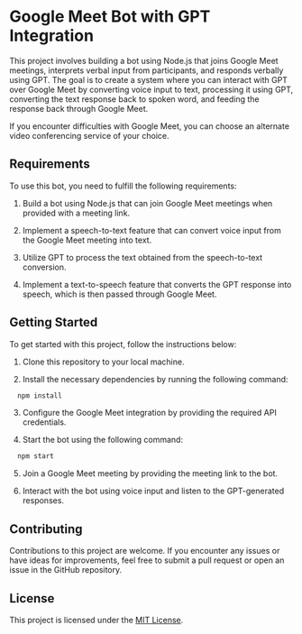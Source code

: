 # Google Meet Bot with GPT Integration

This project involves building a bot using Node.js that joins Google Meet meetings, interprets verbal input from participants, and responds verbally using GPT. The goal is to create a system where you can interact with GPT over Google Meet by converting voice input to text, processing it using GPT, converting the text response back to spoken word, and feeding the response back through Google Meet.

If you encounter difficulties with Google Meet, you can choose an alternate video conferencing service of your choice.

## Requirements

To use this bot, you need to fulfill the following requirements:

1. Build a bot using Node.js that can join Google Meet meetings when provided with a meeting link.

2. Implement a speech-to-text feature that can convert voice input from the Google Meet meeting into text.


3. Utilize GPT to process the text obtained from the speech-to-text conversion.

4. Implement a text-to-speech feature that converts the GPT response into speech, which is then passed through Google Meet.

## Getting Started

To get started with this project, follow the instructions below:

1. Clone this repository to your local machine.

2. Install the necessary dependencies by running the following command:

  ```bash
    npm install
   ```

3. Configure the Google Meet integration by providing the required API credentials.

4. Start the bot using the following command:

  ```bash
    npm start
   ```

5. Join a Google Meet meeting by providing the meeting link to the bot.

6. Interact with the bot using voice input and listen to the GPT-generated responses.

## Contributing

Contributions to this project are welcome. If you encounter any issues or have ideas for improvements, feel free to submit a pull request or open an issue in the GitHub repository.

## License

This project is licensed under the [MIT License](LICENSE).




